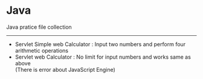 # Java
Java pratice file collection

----------------------

- Servlet Simple web Calculator : Input two numbers and perform four arithmetic operations
- Servlet web Calculator : No limit for input numbers and works same as above<br>
(There is error about JavaScript Engine)
